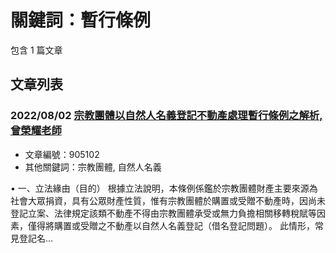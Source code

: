 # 關鍵詞：暫行條例

包含 1 篇文章

## 文章列表

### 2022/08/02 [宗教團體以自然人名義登記不動產處理暫行條例之解析,曾榮耀老師](../../articles/905102_%E5%AE%97%E6%95%99%E5%9C%98%E9%AB%94%E4%BB%A5%E8%87%AA%E7%84%B6%E4%BA%BA%E5%90%8D%E7%BE%A9%E7%99%BB%E8%A8%98%E4%B8%8D%E5%8B%95%E7%94%A2%E8%99%95%E7%90%86%E6%9A%AB%E8%A1%8C%E6%A2%9D%E4%BE%8B%E4%B9%8B%E8%A7%A3%E6%9E%90%2C%E6%9B%BE%E6%A6%AE%E8%80%80%E8%80%81%E5%B8%AB.md)
- 文章編號：905102
- 其他關鍵詞：宗教團體, 自然人名義

• 一、立法緣由（目的） 根據立法說明，本條例係鑑於宗教團體財產主要來源為社會大眾捐資，具有公眾財產性質，惟有宗教團體於購置或受贈不動產時，因尚未登記立案、法律規定該類不動產不得由宗教團體承受或無力負擔相關移轉稅賦等因素，僅得將購置或受贈之不動產以自然人名義登記（借名登記問題）。 此情形，常見登記名...
